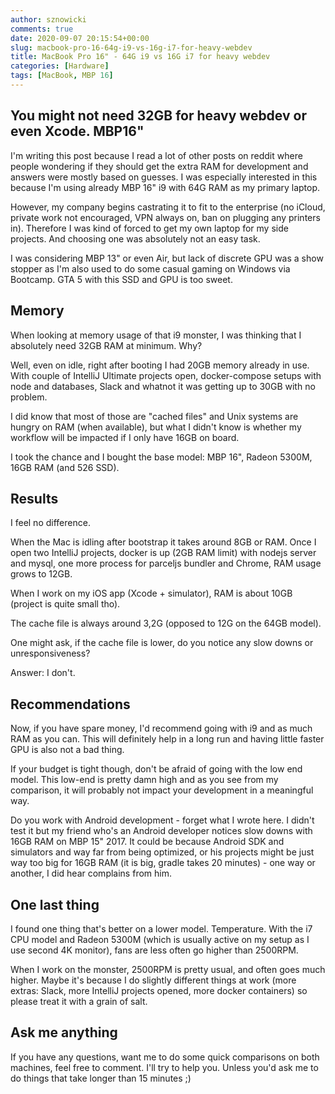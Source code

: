```yaml
---
author: sznowicki
comments: true
date: 2020-09-07 20:15:54+00:00
slug: macbook-pro-16-64g-i9-vs-16g-i7-for-heavy-webdev
title: MacBook Pro 16" - 64G i9 vs 16G i7 for heavy webdev
categories: [Hardware]
tags: [MacBook, MBP 16]
---
```


## You might not need 32GB for heavy webdev or even Xcode. MBP16"

I'm writing this post because I read a lot of other posts on reddit where people wondering if they should get the extra RAM for development and answers were mostly based on guesses. I was especially interested in this because I'm using already MBP 16" i9 with 64G RAM as my primary laptop.

However, my company begins castrating it to fit to the enterprise (no iCloud, private work not encouraged, VPN always on, ban on plugging any printers in). Therefore I was kind of forced to get my own laptop for my side projects. And choosing one was absolutely not an easy task.

I was considering MBP 13" or even Air, but lack of discrete GPU was a show stopper as I'm also used to do some casual gaming on Windows via Bootcamp. GTA 5 with this SSD and GPU is too sweet.

## Memory

When looking at memory usage of that i9 monster, I was thinking that I absolutely need 32GB RAM at minimum. Why?

Well, even on idle, right after booting I had 20GB memory already in use. With couple of IntelliJ Ultimate projects open, docker-compose setups with node and databases, Slack and whatnot it was getting up to 30GB with no problem.

I did know that most of those are "cached files" and Unix systems are hungry on RAM (when available), but what I didn't know is whether my workflow will be impacted if I only have 16GB on board.

I took the chance and I bought the base model: MBP 16", Radeon 5300M, 16GB RAM (and 526 SSD).

## Results

I feel no difference.

When the Mac is idling after bootstrap it takes around 8GB or RAM. Once I open two IntelliJ projects, docker is up (2GB RAM limit) with nodejs server and mysql, one more process for parceljs bundler and Chrome, RAM usage grows to 12GB.

When I work on my iOS app (Xcode + simulator), RAM is about 10GB (project is quite small tho).

The cache file is always around 3,2G (opposed to 12G on the 64GB model).

One might ask, if the cache file is lower, do you notice any slow downs or unresponsiveness?

Answer: I don't.

## Recommendations

Now, if you have spare money, I'd recommend going with i9 and as much RAM as you can. This will definitely help in a long run and having little faster GPU is also not a bad thing.

If your budget is tight though, don't be afraid of going with the low end model. This low-end is pretty damn high and as you see from my comparison, it will probably not impact your development in a meaningful way.

Do you work with Android development - forget what I wrote here. I didn't test it but my friend who's an Android developer notices slow downs with 16GB RAM on MBP 15" 2017. It could be because Android SDK and simulators and way far from being optimized, or his projects might be just way too big for 16GB RAM (it is big, gradle takes 20 minutes) - one way or another, I did hear complains from him.

## One last thing

I found one thing that's better on a lower model. Temperature. With the i7 CPU model and Radeon 5300M (which is usually active on my setup as I use second 4K monitor), fans are less often go higher than 2500RPM.

When I work on the monster, 2500RPM is pretty usual, and often goes much higher. Maybe it's because I do slightly different things at work (more extras: Slack, more IntelliJ projects opened, more docker containers) so please treat it with a grain of salt.

## Ask me anything

If you have any questions, want me to do some quick comparisons on both machines, feel free to comment. I'll try to help you. Unless you'd ask me to do things that take longer than 15 minutes ;)
